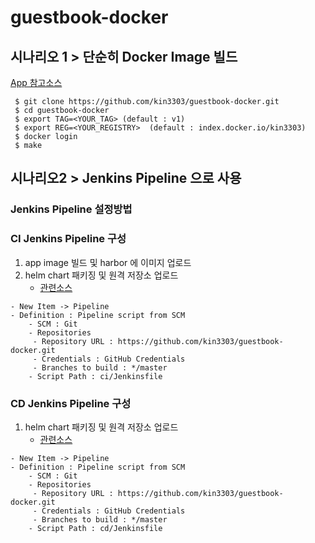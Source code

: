 # guestbook-docker

## 시나리오 1 > 단순히 Docker Image 빌드
 
 [App 참고소스](https://github.com/kubernetes/examples/blob/master/guestbook/php-redis/guestbook.php)

```console
 $ git clone https://github.com/kin3303/guestbook-docker.git
 $ cd guestbook-docker
 $ export TAG=<YOUR_TAG> (default : v1)
 $ export REG=<YOUR_REGISTRY>  (default : index.docker.io/kin3303)
 $ docker login
 $ make
``` 

## 시나리오2 > Jenkins Pipeline 으로 사용


 
###  Jenkins Pipeline 설정방법


###  CI Jenkins Pipeline 구성
  1. app image 빌드 및 harbor 에 이미지 업로드
  2. helm chart 패키징 및 원격 저장소 업로드
     -  [관련소스](https://github.com/kin3303/guestbook)
     
```console
- New Item -> Pipeline 
- Definition : Pipeline script from SCM
    - SCM : Git
    - Repositories
	 - Repository URL : https://github.com/kin3303/guestbook-docker.git
	 - Credentials : GitHub Credentials
	 - Branches to build : */master
    - Script Path : ci/Jenkinsfile
```

### CD Jenkins Pipeline 구성
  1. helm chart 패키징 및 원격 저장소 업로드
     -  [관련소스](https://github.com/kin3303/guestbook)
```console
- New Item -> Pipeline 
- Definition : Pipeline script from SCM
    - SCM : Git
    - Repositories
	 - Repository URL : https://github.com/kin3303/guestbook-docker.git
	 - Credentials : GitHub Credentials
	 - Branches to build : */master
    - Script Path : cd/Jenkinsfile
```

